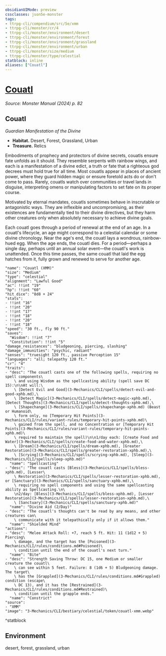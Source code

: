 ```yaml
---
obsidianUIMode: preview
cssclasses: json5e-monster
tags:
- ttrpg-cli/compendium/src/5e/xmm
- ttrpg-cli/monster/cr/4
- ttrpg-cli/monster/environment/desert
- ttrpg-cli/monster/environment/forest
- ttrpg-cli/monster/environment/grassland
- ttrpg-cli/monster/environment/urban
- ttrpg-cli/monster/size/medium
- ttrpg-cli/monster/type/celestial
statblock: inline
aliases: ["Couatl"]
---
```

# [Couatl](3-Mechanics\CLI\bestiary\celestial/couatl-xmm.md)
*Source: Monster Manual (2024) p. 82*  

## Couatl

*Guardian Manifestation of the Divine*

- **Habitat.** Desert, Forest, Grassland, Urban  
- **Treasure.** Relics  

Embodiments of prophecy and protectors of divine secrets, couatls ensure fate unfolds as it should. They resemble serpents with rainbow wings, and each is a manifestation of a divine edict, a truth or fate that a righteous god decrees must hold true for all time. Most couatls appear in places of ancient power, where they guard hidden magic or ensure foretold acts do or don't come to pass. Rarely, couatls watch over communities or travel lands in disguise, interpreting omens or manipulating factors to set fate on its proper course.

Motivated by eternal mandates, couatls sometimes behave in inscrutable or antagonistic ways. They are inflexible and uncompromising, as their existences are fundamentally tied to their divine directives, but they harm other creatures only when absolutely necessary to achieve divine goals.

Each couatl goes through a period of renewal at the end of an age. In a couatl's lifecycle, an age might correspond to a celestial calendar or some divine chronology. Near the age's end, the couatl lays a wondrous, rainbow-hued egg. When the age ends, the couatl dies. For a period—perhaps a single day, perhaps until an annual solar event—the couatl's work is unattended. Once this time passes, the same couatl that laid the egg hatches from it, fully grown and renewed to serve for another age.

```statblock
"name": "Couatl (XMM)"
"size": "Medium"
"type": "celestial"
"alignment": "Lawful Good"
"ac": !!int "19"
"hp": !!int "60"
"hit_dice": "8d8 + 24"
"stats":
- !!int "16"
- !!int "20"
- !!int "17"
- !!int "18"
- !!int "20"
- !!int "18"
"speed": "30 ft., fly 90 ft."
"saves":
  "Wisdom": !!int "7"
  "Constitution": !!int "5"
"damage_resistances": "bludgeoning, piercing, slashing"
"damage_immunities": "psychic, radiant"
"senses": "truesight 120 ft., passive Perception 15"
"languages": "all; telepathy 120 ft."
"cr": "4"
"traits":
- "desc": "The couatl casts one of the following spells, requiring no spell components\
    \ and using Wisdom as the spellcasting ability (spell save DC 15):\n\nAt will:\
    \ [Detect Evil and Good](3-Mechanics/CLI/spells/detect-evil-and-good-xphb.md),\
    \ [Detect Magic](3-Mechanics/CLI/spells/detect-magic-xphb.md), [Detect Thoughts](3-Mechanics/CLI/spells/detect-thoughts-xphb.md),\
    \ [Shapechange](3-Mechanics/CLI/spells/shapechange-xphb.md) (Beast or Humanoid\
    \ form only, no [Temporary Hit Points](3-Mechanics/CLI/rules/variant-rules/temporary-hit-points-xphb.md)\
    \ gained from the spell, and no Concentration or [Temporary Hit Points](3-Mechanics/CLI/rules/variant-rules/temporary-hit-points-xphb.md)\
    \ required to maintain the spell)\n\n1/day each: [Create Food and Water](3-Mechanics/CLI/spells/create-food-and-water-xphb.md),\
    \ [Dream](3-Mechanics/CLI/spells/dream-xphb.md), [Greater Restoration](3-Mechanics/CLI/spells/greater-restoration-xphb.md),\
    \ [Scrying](3-Mechanics/CLI/spells/scrying-xphb.md), [Sleep](3-Mechanics/CLI/spells/sleep-xphb.md)"
  "name": "Spellcasting"
- "desc": "The couatl casts [Bless](3-Mechanics/CLI/spells/bless-xphb.md), [Lesser\
    \ Restoration](3-Mechanics/CLI/spells/lesser-restoration-xphb.md), or [Sanctuary](3-Mechanics/CLI/spells/sanctuary-xphb.md),\
    \ requiring no spell components and using the same spellcasting ability as Spellcasting.\n\
    \n2/day: [Bless](3-Mechanics/CLI/spells/bless-xphb.md), [Lesser Restoration](3-Mechanics/CLI/spells/lesser-restoration-xphb.md),\
    \ [Sanctuary](3-Mechanics/CLI/spells/sanctuary-xphb.md)"
  "name": "Divine Aid (2/Day)"
- "desc": "The couatl's thoughts can't be read by any means, and other creatures can\
    \ communicate with it telepathically only if it allows them."
  "name": "Shielded Mind"
"actions":
- "desc": "Melee Attack Roll: +7, reach 5 ft. Hit: 11 (1d12 + 5) Piercing\
    \ damage, and the target has the [Poisoned](3-Mechanics/CLI/rules/conditions.md#Poisoned)\
    \ condition until the end of the couatl's next turn."
  "name": "Bite"
- "desc": "Strength Saving Throw: DC 15, one Medium or smaller creature the couatl\
    \ can see within 5 feet. Failure: 8 (1d6 + 5) Bludgeoning damage. The target\
    \ has the [Grappled](3-Mechanics/CLI/rules/conditions.md#Grappled) condition (escape\
    \ DC 13), and it has the [Restrained](3-Mechanics/CLI/rules/conditions.md#Restrained)\
    \ condition until the grapple ends."
  "name": "Constrict"
"source":
- "XMM"
"image": "3-Mechanics/CLI/bestiary/celestial/token/couatl-xmm.webp"
```
^statblock

## Environment

desert, forest, grassland, urban
